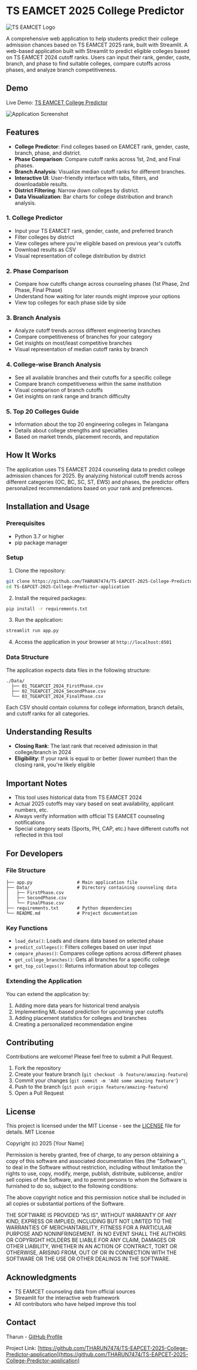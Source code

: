 # TS EAMCET 2025 College Predictor

![TS EAMCET Logo](https://via.placeholder.com/800x200?text=TS+EAMCET+2025+College+Predictor)

A comprehensive web application to help students predict their college admission chances based on TS EAMCET 2025 rank, built with Streamlit. A web-based application built with Streamlit to predict eligible colleges based on TS EAMCET 2024 cutoff ranks. Users can input their rank, gender, caste, branch, and phase to find suitable colleges, compare cutoffs across phases, and analyze branch competitiveness.

## Demo

Live Demo: [TS EAMCET College Predictor](https://your-deployment-link-here.com)

![Application Screenshot](https://via.placeholder.com/800x450?text=Application+Screenshot)


## Features

- **College Predictor**: Find colleges based on EAMCET rank, gender, caste, branch, phase, and district.
- **Phase Comparison**: Compare cutoff ranks across 1st, 2nd, and Final phases.
- **Branch Analysis**: Visualize median cutoff ranks for different branches.
- **Interactive UI**: User-friendly interface with tabs, filters, and downloadable results.
- **District Filtering**: Narrow down colleges by district.
- **Data Visualization**: Bar charts for college distribution and branch analysis.

### 1. College Predictor
- Input your TS EAMCET rank, gender, caste, and preferred branch
- Filter colleges by district
- View colleges where you're eligible based on previous year's cutoffs
- Download results as CSV
- Visual representation of college distribution by district

### 2. Phase Comparison
- Compare how cutoffs change across counseling phases (1st Phase, 2nd Phase, Final Phase)
- Understand how waiting for later rounds might improve your options
- View top colleges for each phase side by side

### 3. Branch Analysis
- Analyze cutoff trends across different engineering branches
- Compare competitiveness of branches for your category
- Get insights on most/least competitive branches
- Visual representation of median cutoff ranks by branch

### 4. College-wise Branch Analysis
- See all available branches and their cutoffs for a specific college
- Compare branch competitiveness within the same institution
- Visual comparison of branch cutoffs
- Get insights on rank range and branch difficulty

### 5. Top 20 Colleges Guide
- Information about the top 20 engineering colleges in Telangana
- Details about college strengths and specialties
- Based on market trends, placement records, and reputation

## How It Works

The application uses TS EAMCET 2024 counseling data to predict college admission chances for 2025. By analyzing historical cutoff trends across different categories (OC, BC, SC, ST, EWS) and phases, the predictor offers personalized recommendations based on your rank and preferences.

## Installation and Usage

### Prerequisites
- Python 3.7 or higher
- pip package manager

### Setup

1. Clone the repository:
```bash
git clone https://github.com/THARUN7474/TS-EAPCET-2025-College-Predictor-application.git
cd TS-EAPCET-2025-College-Predictor-application
```

2. Install the required packages:
```bash
pip install -r requirements.txt
```

3. Run the application:
```bash
streamlit run app.py
```

4. Access the application in your browser at `http://localhost:8501`

### Data Structure

The application expects data files in the following structure:
```
./Data/
  ├── 01_TGEAPCET_2024_FirstPhase.csv
  ├── 02_TGEAPCET_2024_SecondPhase.csv
  └── 03_TGEAPCET_2024_FinalPhase.csv
```

Each CSV should contain columns for college information, branch details, and cutoff ranks for all categories.

## Understanding Results

- **Closing Rank**: The last rank that received admission in that college/branch in 2024
- **Eligibility**: If your rank is equal to or better (lower number) than the closing rank, you're likely eligible

## Important Notes

- This tool uses historical data from TS EAMCET 2024
- Actual 2025 cutoffs may vary based on seat availability, applicant numbers, etc.
- Always verify information with official TS EAMCET counseling notifications
- Special category seats (Sports, PH, CAP, etc.) have different cutoffs not reflected in this tool

## For Developers

### File Structure
```
├── app.py                 # Main application file
├── Data/                  # Directory containing counseling data
│   ├── FirstPhase.csv
│   ├── SecondPhase.csv
│   └── FinalPhase.csv
├── requirements.txt       # Python dependencies
└── README.md              # Project documentation
```

### Key Functions

- `load_data()`: Loads and cleans data based on selected phase
- `predict_colleges()`: Filters colleges based on user input
- `compare_phases()`: Compares college options across different phases
- `get_college_branches()`: Gets all branches for a specific college
- `get_top_colleges()`: Returns information about top colleges

### Extending the Application

You can extend the application by:
1. Adding more data years for historical trend analysis
2. Implementing ML-based prediction for upcoming year cutoffs
3. Adding placement statistics for colleges and branches
4. Creating a personalized recommendation engine

## Contributing

Contributions are welcome! Please feel free to submit a Pull Request.

1. Fork the repository
2. Create your feature branch (`git checkout -b feature/amazing-feature`)
3. Commit your changes (`git commit -m 'Add some amazing feature'`)
4. Push to the branch (`git push origin feature/amazing-feature`)
5. Open a Pull Request

## License

This project is licensed under the MIT License - see the [LICENSE](LICENSE) file for details.
MIT License

Copyright (c) 2025 [Your Name]

Permission is hereby granted, free of charge, to any person obtaining a copy of this software and associated documentation files (the "Software"), to deal in the Software without restriction, including without limitation the rights to use, copy, modify, merge, publish, distribute, sublicense, and/or sell copies of the Software, and to permit persons to whom the Software is furnished to do so, subject to the following conditions:

The above copyright notice and this permission notice shall be included in all copies or substantial portions of the Software.

THE SOFTWARE IS PROVIDED "AS IS", WITHOUT WARRANTY OF ANY KIND, EXPRESS OR IMPLIED, INCLUDING BUT NOT LIMITED TO THE WARRANTIES OF MERCHANTABILITY, FITNESS FOR A PARTICULAR PURPOSE AND NONINFRINGEMENT. IN NO EVENT SHALL THE AUTHORS OR COPYRIGHT HOLDERS BE LIABLE FOR ANY CLAIM, DAMAGES OR OTHER LIABILITY, WHETHER IN AN ACTION OF CONTRACT, TORT OR OTHERWISE, ARISING FROM, OUT OF OR IN CONNECTION WITH THE SOFTWARE OR THE USE OR OTHER DEALINGS IN THE SOFTWARE.

## Acknowledgments

- TS EAMCET counseling data from official sources
- Streamlit for the interactive web framework
- All contributors who have helped improve this tool

## Contact

Tharun - [GitHub Profile](https://github.com/THARUN7474)

Project Link: [https://github.com/THARUN7474/TS-EAPCET-2025-College-Predictor-application](https://github.com/THARUN7474/TS-EAPCET-2025-College-Predictor-application)
